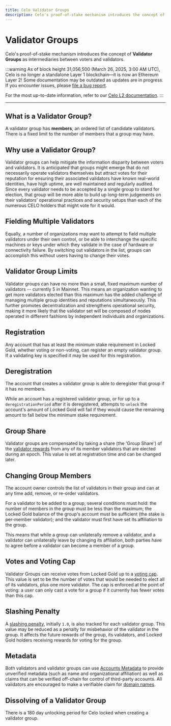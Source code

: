 ```yaml
---
title: Celo Validator Groups
description: Celo's proof-of-stake mechanism introduces the concept of Validator Groups as intermediaries between voters and validators.
---
```


# Validator Groups

Celo's proof-of-stake mechanism introduces the concept of **Validator Groups** as intermediaries between voters and validators.

:::warning
As of block height 31,056,500 (March 26, 2025, 3:00 AM UTC), Celo is no longer a standalone Layer 1 blockchain—it is now an Ethereum Layer 2!
Some documentation may be outdated as updates are in progress. If you encounter issues, please [file a bug report](https://github.com/celo-org/docs/issues/new/choose).

For the most up-to-date information, refer to our [Celo L2 documentation](https://docs.celo.org/cel2).
:::

---

## What is a Validator Group?

A validator group has **members**, an ordered list of candidate validators. There is a fixed limit to the number of members that a group may have.

## Why use a Validator Group?

Validator groups can help mitigate the information disparity between voters and validators. It is anticipated that groups might emerge that do not necessarily operate validators themselves but attract votes for their reputation for ensuring their associated validators have known real-world identities, have high uptime, are well maintained and regularly audited. Since every validator needs to be accepted by a single group to stand for election, that group will be more able to build up long-term judgements on their validators’ operational practices and security setups than each of the numerous CELO holders that might vote for it would.

## Fielding Multiple Validators

Equally, a number of organizations may want to attempt to field multiple validators under their own control, or be able to interchange the specific machines or keys under which they validate in the case of hardware or connectivity failure. By switching out validators in the list, groups can accomplish this without users having to change their votes.

## Validator Group Limits

Validator groups can have no more than a small, fixed maximum number of validators -- currently 5 in Mainnet. This means an organization wanting to get more validators elected than this maximum has the added challenge of managing multiple group identities and reputations simultaneously. This further promotes decentralization and strengthens operational security, making it more likely that the validator set will be composed of nodes operated in different fashions by independent individuals and organizations.

## Registration

Any account that has at least the minimum stake requirement in Locked Gold, whether voting or non-voting, can register an empty validator group. If a validating key is specified it may be used for this registration.

## Deregistration

The account that creates a validator group is able to deregister that group if it has no members.

While an account has a registered validator group, or for up to a `deregistrationPeriod` after it is deregistered, attempts to `unlock` the account's amount of Locked Gold will fail if they would cause the remaining amount to fall below the minimum stake requirement.

## Group Share

Validator groups are compensated by taking a share (the 'Group Share') of the [validator rewards](/protocol/pos/epoch-rewards-validator) from any of its member validators that are elected during an epoch. This value is set at registration time and can be changed later.

## Changing Group Members

The account owner controls the list of validators in their group and can at any time add, remove, or re-order validators.

For a validator to be added to a group, several conditions must hold: the number of members in the group must be less than the maximum; the Locked Gold balance of the group's account must be sufficient (the stake is per-member validator); and the validator must first have set its affiliation to the group.

This means that while a group can unilaterally remove a validator, and a validator can unilaterally leave by changing its affiliation, both parties have to agree before a validator can become a member of a group.

## Votes and Voting Cap

Validator Groups can receive votes from Locked Gold up to a [voting cap](/protocol/pos/validator-elections#group-voting-caps). This value is set to be the number of votes that would be needed to elect all of its validators, plus one more validator. The cap is enforced at the point of voting: a user can only cast a vote for a group if it currently has fewer votes than this cap.

## Slashing Penalty

A [slashing penalty](/protocol/pos/penalties), initially `1.0`, is also tracked for each validator group. This value may be reduced as a penalty for misbehavior of the validator in the group. It affects the future rewards of the group, its validators, and Locked Gold holders receiving rewards for voting for the group.

## Metadata

Both validators and validator groups can use [Accounts Metadata](/protocol/identity/metadata) to provide unverified metadata (such as name and organizational affiliation) as well as claims that can be verified off-chain for control of third-party accounts. All validators are encouraged to make a verifiable claim for [domain names](/validator/validator-explorer).

## Dissolving of a Validator Group

There is a 180 day unlocking period for Celo locked when creating a validator group.
